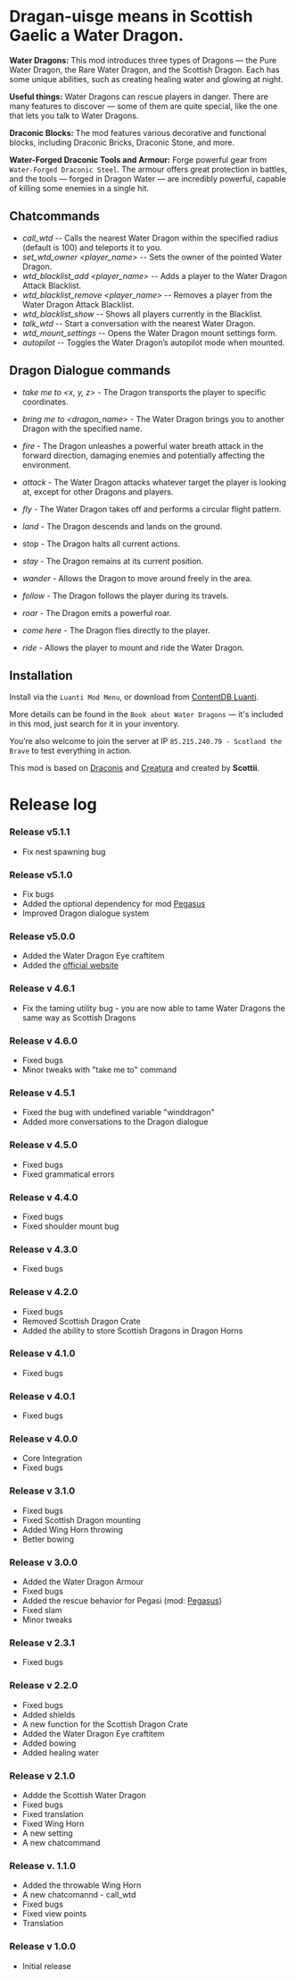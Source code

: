 # Dragan-uisge means in Scottish Gaelic a Water Dragon.

**Water Dragons:**
This mod introduces three types of Dragons — the Pure Water Dragon, the Rare Water Dragon, and the Scottish Dragon. Each has some unique abilities, such as creating healing water and glowing at night.

**Useful things:**
Water Dragons can rescue players in danger. There are many features to discover — some of them are quite special, like the one that lets you talk to Water Dragons.

**Draconic Blocks:**
The mod features various decorative and functional blocks, including Draconic Bricks, Draconic Stone, and more.

**Water-Forged Draconic Tools and Armour:**
Forge powerful gear from `Water-Forged Draconic Steel`. The armour offers great protection in battles, and the tools — forged in Dragon Water — are incredibly powerful, capable of killing some enemies in a single hit.

## Chatcommands
- *call_wtd <radius>*   --   Calls the nearest Water Dragon within the specified radius (default is 100) and teleports it to you.
- *set_wtd_owner <player_name>*   --   Sets the owner of the pointed Water Dragon.
- *wtd_blacklist_add <player_name>*   --   Adds a player to the Water Dragon Attack Blacklist.
- *wtd_blacklist_remove <player_name>*   --   Removes a player from the Water Dragon Attack Blacklist.
- *wtd_blacklist_show*   --   Shows all players currently in the Blacklist.
- *talk_wtd*   --   Start a conversation with the nearest Water Dragon.
- *wtd_mount_settings*   --   Opens the Water Dragon mount settings form.
- *autopilot*   --   Toggles the Water Dragon’s autopilot mode when mounted.


## Dragon Dialogue commands
- *take me to <x, y, z>* - The Dragon transports the player to specific coordinates.
- *bring me to <dragon_name>* - The Water Dragon brings you to another Dragon with the specified name.
- *fire* - The Dragon unleashes a powerful water breath attack in the forward direction, damaging enemies and potentially affecting the environment.
- *attack* - The Water Dragon attacks whatever target the player is looking at, except for other Dragons and players.
- *fly* - The Water Dragon takes off and performs a circular flight pattern.
- *land* - The Dragon descends and lands on the ground.
	
- stop - The Dragon halts all current actions.
- *stay* - The Dragon remains at its current position.
- *wander* - Allows the Dragon to move around freely in the area.
- *follow* - The Dragon follows the player during its travels.
- *roar* - The Dragon emits a powerful roar.
- *come here* - The Dragon flies directly to the player.
- *ride* - Allows the player to mount and ride the Water Dragon.
	
	
## Installation
Install via the `Luanti Mod Menu`, or download from [ContentDB Luanti](https://content.luanti.org/packages/homiak/waterdragon/).

More details can be found in the `Book about Water Dragons` — it's included in this mod, just search for it in your inventory.

You’re also welcome to join the server at IP `85.215.240.79 - Scotland the Brave` to test everything in action.

This mod is based on [Draconis](https://content.luanti.org/packages/ElCeejo/draconis/) and [Creatura](https://content.luanti.org/packages/ElCeejo/creatura/) and created by **Scottii**.

# Release log

### Release v5.1.1
- Fix nest spawning bug

### Release v5.1.0
- Fix bugs
- Added the optional dependency for mod [Pegasus](https://content.luanti.org/packages/margo/pegasus/)
- Improved Dragon dialogue system

### Release v5.0.0
- Added the Water Dragon Eye craftitem
- Added the [official website](https://homiak.github.io/waterdragon/)

### Release v 4.6.1
- Fix the taming utility bug - you are now able to tame Water Dragons the same way as Scottish Dragons
	
### Release v 4.6.0
- Fixed bugs
- Minor tweaks with "take me to" command

### Release v 4.5.1
- Fixed the bug with undefined variable "winddragon"
- Added more conversations to the Dragon dialogue
	
### Release v 4.5.0
- Fixed bugs
- Fixed grammatical errors

### Release v 4.4.0
- Fixed bugs
- Fixed shoulder mount bug

### Release v 4.3.0
- Fixed bugs

### Release v 4.2.0
- Fixed bugs
- Removed Scottish Dragon Crate
- Added the ability to store Scottish Dragons in Dragon Horns

### Release v 4.1.0
- Fixed bugs

### Release v 4.0.1
- Fixed bugs

### Release v 4.0.0
- Core Integration
- Fixed bugs

### Release v 3.1.0
- Fixed bugs
- Fixed Scottish Dragon mounting
- Added Wing Horn throwing
- Better bowing

### Release v 3.0.0
- Added the Water Dragon Armour
- Fixed bugs
- Added the rescue behavior for Pegasi (mod: [Pegasus](https://content.luanti.org/packages/margo/pegasus/))
- Fixed slam
- Minor tweaks

### Release v 2.3.1
- Fixed bugs

### Release v 2.2.0
- Fixed bugs
- Added shields
- A new function for the Scottish Dragon Crate
- Added the Water Dragon Eye craftitem
- Added bowing
- Added healing water

### Release v 2.1.0
- Addde the Scottish Water Dragon
- Fixed bugs
- Fixed translation
- Fixed Wing Horn
- A new setting
- A new chatcommand

### Release v. 1.1.0
- Added the throwable Wing Horn
- A new chatcomannd - call_wtd
- Fixed bugs
- Fixed view points
- Translation

### Release v 1.0.0
- Initial release

